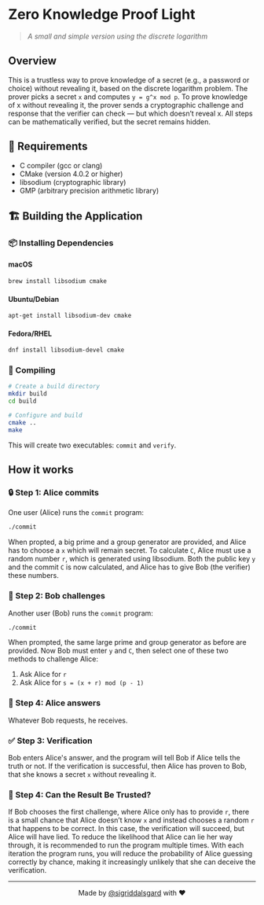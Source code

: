 # Zero Knowledge Proof Light

> *A small and simple version using the discrete logarithm*

## Overview

This is a trustless way to prove knowledge of a secret (e.g., a password or choice) without revealing it, based on the discrete logarithm problem.
The prover picks a secret `x` and computes `y = g^x mod p`. 
To prove knowledge of x without revealing it, the prover sends a cryptographic challenge and response that the verifier can check — but which doesn’t reveal x.
All steps can be mathematically verified, but the secret remains hidden.

## 🔧 Requirements

- C compiler (gcc or clang)
- CMake (version 4.0.2 or higher)
- libsodium (cryptographic library)
- GMP (arbitrary precision arithmetic library)

## 🏗️ Building the Application

### 📦 Installing Dependencies

#### macOS
```bash
brew install libsodium cmake
```

#### Ubuntu/Debian
```bash
apt-get install libsodium-dev cmake
```

#### Fedora/RHEL
```bash
dnf install libsodium-devel cmake
```

### 🔨 Compiling

```bash
# Create a build directory
mkdir build
cd build

# Configure and build
cmake ..
make
```

This will create two executables: `commit` and `verify`.

## How it works

### 🔒 Step 1: Alice commits

One user (Alice) runs the `commit` program:

```bash
./commit
```

When propted, a big prime and a group generator are provided, and Alice has to choose a `x` which will remain secret.
To calculate `C`, Alice must use a random number `r`, which is generated using libsodium.
Both the public key `y` and the commit `C` is now calculated, and Alice has to give Bob (the verifier) these numbers.

### 🤺 Step 2: Bob challenges

Another user (Bob) runs the `commit` program:

```bash
./commit
```

When prompted, the same large prime and group generator as before are provided.
Now Bob must enter `y` and `C`, then select one of these two methods to challenge Alice:

1. Ask Alice for `r`
2. Ask Alice for `s = (x + r) mod (p - 1)`

### 💬 Step 4: Alice answers

Whatever Bob requests, he receives.

### ✅ Step 3: Verification

Bob enters Alice's answer, and the program will tell Bob if Alice tells the truth or not.
If the verification is successful, then Alice has proven to Bob, that she knows a secret `x` without revealing it.

### 🤔 Step 4: Can the Result Be Trusted?

If Bob chooses the first challenge, where Alice only has to provide `r`, there is a small chance that Alice doesn’t know `x` and instead chooses a random `r` that happens to be correct.
In this case, the verification will succeed, but Alice will have lied. To reduce the likelihood that Alice can lie her way through, it is recommended to run the program multiple times.
With each iteration the program runs, you will reduce the probability of Alice guessing correctly by chance, making it increasingly unlikely that she can deceive the verification.

---

<p align="center">Made by <a href="https://github.com/sigriddalsgard">@sigriddalsgard</a> with ❤️</p>

